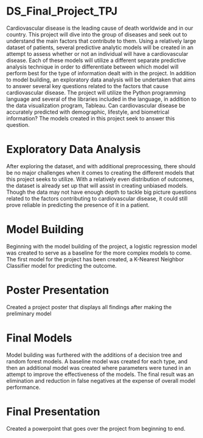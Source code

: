 # DS_Final_Project_TPJ
Cardiovascular disease is the leading cause of death worldwide and in our country. This project will dive into the group of diseases and seek out to understand the main factors that contribute to them. Using a relatively large dataset of patients, several predictive analytic models will be created in an attempt to assess whether or not an individual will have a cardiovascular disease. Each of these models will utilize a different separate predictive analysis technique in order to differentiate between which model will perform best for the type of information dealt with in the project. In addition to model building, an exploratory data analysis will be undertaken that aims to answer several key questions related to the factors that cause cardiovascular disease. The project will utilize the Python programming language and several of the libraries included in the language, in addition to the data visualization program, Tableau. Can cardiovascular disease be accurately predicted with demographic, lifestyle, and biometrical information? The models created in this project seek to answer this question. 
# Exploratory Data Analysis
After exploring the dataset, and with additional preprocessing, there should be no major challenges when it comes to creating the different models that this project seeks to utilize. With a relatively even distribution of outcomes, the dataset is already set up that will assist in creating unbiased models. Though the data may not have enough depth to tackle big picture questions related to the factors contributing to cardiovascular disease, it could still prove reliable in predicting the presence of it in a patient.
# Model Building
Beginning with the model building of the project, a logistic regression model was created to serve as a baseline for the more complex models to come. The first model for the project has been created, a K-Nearest Neighbor Classifier model for predicting the outcome.
# Poster Presentation
Created a project poster that displays all findings after making the preliminary model
# Final Models
Model building was furthered with the additions of a decision tree and random forest models. A baseline model was created for each type, and then an additional model was created where parameters were tuned in an attempt to improve the effectiveness of the models. The final result was an elimination and reduction in false negatives at the expense of overall model performance.
# Final Presentation
Created a powerpoint that goes over the project from beginning to end.
